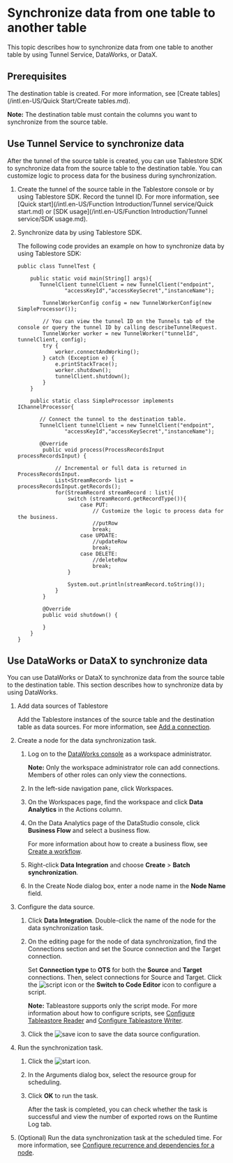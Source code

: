 # Synchronize data from one table to another table

This topic describes how to synchronize data from one table to another table by using Tunnel Service, DataWorks, or DataX.

## Prerequisites

The destination table is created. For more information, see [Create tables](/intl.en-US/Quick Start/Create tables.md).

**Note:** The destination table must contain the columns you want to synchronize from the source table.

## Use Tunnel Service to synchronize data

After the tunnel of the source table is created, you can use Tablestore SDK to synchronize data from the source table to the destination table. You can customize logic to process data for the business during synchronization.

1.  Create the tunnel of the source table in the Tablestore console or by using Tablestore SDK. Record the tunnel ID. For more information, see [Quick start](/intl.en-US/Function Introduction/Tunnel service/Quick start.md) or [SDK usage](/intl.en-US/Function Introduction/Tunnel service/SDK usage.md).
2.  Synchronize data by using Tablestore SDK.

    The following code provides an example on how to synchronize data by using Tablestore SDK:

    ```
    public class TunnelTest {
    
        public static void main(String[] args){
           TunnelClient tunnelClient = new TunnelClient("endpoint",
                   "accessKeyId","accessKeySecret","instanceName");
    
            TunnelWorkerConfig config = new TunnelWorkerConfig(new SimpleProcessor());
    
            // You can view the tunnel ID on the Tunnels tab of the console or query the tunnel ID by calling describeTunnelRequest.
            TunnelWorker worker = new TunnelWorker("tunnelId", tunnelClient, config);
            try {
                worker.connectAndWorking();
            } catch (Exception e) {
                e.printStackTrace();
                worker.shutdown();
                tunnelClient.shutdown();
            }
        }
    
        public static class SimpleProcessor implements IChannelProcessor{
        
           // Connect the tunnel to the destination table.
           TunnelClient tunnelClient = new TunnelClient("endpoint",
                   "accessKeyId","accessKeySecret","instanceName");
                   
           @Override
            public void process(ProcessRecordsInput processRecordsInput) {
            
                // Incremental or full data is returned in ProcessRecordsInput.
                List<StreamRecord> list = processRecordsInput.getRecords();
                for(StreamRecord streamRecord : list){
                    switch (streamRecord.getRecordType()){
                        case PUT:
                            // Customize the logic to process data for the business.
                            //putRow
                            break;
                        case UPDATE:
                            //updateRow
                            break;
                        case DELETE:
                            //deleteRow
                            break;
                    }
    
                    System.out.println(streamRecord.toString());
                }
            }
    
            @Override
            public void shutdown() {
                
            }
        }
    }
    ```


## Use DataWorks or DataX to synchronize data

You can use DataWorks or DataX to synchronize data from the source table to the destination table. This section describes how to synchronize data by using DataWorks.

1.  Add data sources of Tablestore

    Add the Tablestore instances of the source table and the destination table as data sources. For more information, see [Add a connection]().

2.  Create a node for the data synchronization task.
    1.  Log on to the [DataWorks console](https://workbench.data.aliyun.com/console) as a workspace administrator.

        **Note:** Only the workspace administrator role can add connections. Members of other roles can only view the connections.

    2.  In the left-side navigation pane, click Workspaces.
    3.  On the Workspaces page, find the workspace and click **Data Analytics** in the Actions column.
    4.  On the Data Analytics page of the DataStudio console, click **Business Flow** and select a business flow.

        For more information about how to create a business flow, see [Create a workflow]().

    5.  Right-click **Data Integration** and choose **Create** \> **Batch synchronization**.
    6.  In the Create Node dialog box, enter a node name in the **Node Name** field.
3.  Configure the data source.
    1.  Click **Data Integration**. Double-click the name of the node for the data synchronization task.
    2.  On the editing page for the node of data synchronization, find the Connections section and set the Source connection and the Target connection.

        Set **Connection type** to **OTS** for both the **Source** and **Target** connections. Then, select connections for Source and Target. Click the ![script](https://static-aliyun-doc.oss-accelerate.aliyuncs.com/assets/img/en-US/5815446061/p127620.png) icon or the **Switch to Code Editor** icon to configure a script.

        **Note:** Tableastore supports only the script mode. For more information about how to configure scripts, see [Configure Tableastore Reader]() and [Configure Tableastore Writer]().

    3.  Click the ![save](https://static-aliyun-doc.oss-accelerate.aliyuncs.com/assets/img/en-US/5815446061/p127623.png) icon to save the data source configuration.
4.  Run the synchronization task.
    1.  Click the ![start](https://static-aliyun-doc.oss-accelerate.aliyuncs.com/assets/img/en-US/5815446061/p127635.png) icon.
    2.  In the Arguments dialog box, select the resource group for scheduling.
    3.  Click **OK** to run the task.

        After the task is completed, you can check whether the task is successful and view the number of exported rows on the Runtime Log tab.

5.  \(Optional\) Run the data synchronization task at the scheduled time. For more information, see [Configure recurrence and dependencies for a node]().

